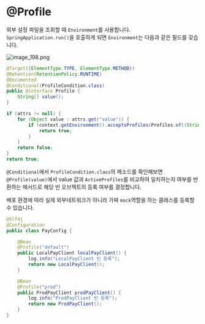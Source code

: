 # @Profile  
  
외부 설정 파일을 조회할 때 `Environment`를 사용합니다.  
`SpringApplication.run()`을 호출하게 되면 `Environment`는 다음과 같은 필드를 갖습니다.  
  
![image_198.png](image_198.png)
  
```Java
@Target({ElementType.TYPE, ElementType.METHOD})
@Retention(RetentionPolicy.RUNTIME)
@Documented
@Conditional(ProfileCondition.class)
public @interface Profile {
	String[] value();
}
```  
```Java
if (attrs != null) {
    for (Object value : attrs.get("value")) {
        if (context.getEnvironment().acceptsProfiles(Profiles.of((String[]) value))) {
            return true;
        }
    }
    return false;
}
return true;
```  
  
`@Conditional`에서 `ProfileCondition.class`의 메소드를 확인해보면 
`@Profile(value)`에서 value 값과 `ActiveProfiles`를 비교하여 일치하는지 여부를 반환하는 메서드로 
해당 빈 오브젝트의 등록 여부를 결정합니다.  
   
배포 환경에 따라 실제 외부네트워크가 아니라 가짜 `mock`역할을 하는 클래스를 등록할 수 있습니다.
```Java
@Slf4j
@Configuration
public class PayConfig {

    @Bean
    @Profile("default")
    public LocalPayClient localPayClient() {
        log.info("LocalPayClient 빈 등록");
        return new LocalPayClient();
    }

    @Bean
    @Profile("prod")
    public ProdPayClient prodPayClient() {
        log.info("ProdPayClient 빈 등록");
        return new ProdPayClient();
    }
}
```  
